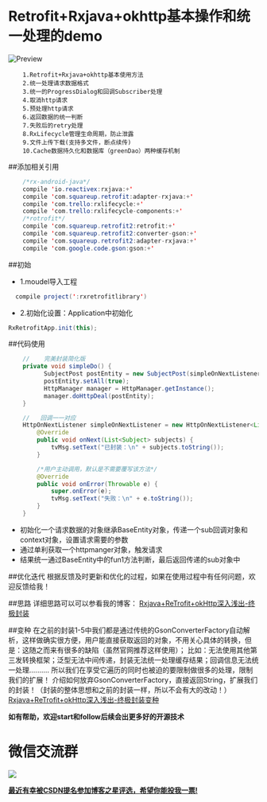 # Retrofit+Rxjava+okhttp基本操作和统一处理的demo

![Preview](https://github.com/wzgiceman/RxjavaRetrofitDemo-string-master/blob/master/gif/retrofit_string.gif)


        1.Retrofit+Rxjava+okhttp基本使用方法
        2.统一处理请求数据格式
        3.统一的ProgressDialog和回调Subscriber处理
        4.取消http请求
        5.预处理http请求
        6.返回数据的统一判断
        7.失败后的retry处理
        8.RxLifecycle管理生命周期，防止泄露
        9.文件上传下载(支持多文件，断点续传)
        10.Cache数据持久化和数据库（greenDao）两种缓存机制

##添加相关引用
```java
    /*rx-android-java*/
    compile 'io.reactivex:rxjava:+'
    compile 'com.squareup.retrofit:adapter-rxjava:+'
    compile 'com.trello:rxlifecycle:+'
    compile 'com.trello:rxlifecycle-components:+'
    /*rotrofit*/
    compile 'com.squareup.retrofit2:retrofit:+'
    compile 'com.squareup.retrofit2:converter-gson:+'
    compile 'com.squareup.retrofit2:adapter-rxjava:+'
    compile 'com.google.code.gson:gson:+'
```

##初始

* 1.moudel导入工程

```java
  compile project(':rxretrofitlibrary')
```

* 2.初始化设置：Application中初始化

```java
RxRetrofitApp.init(this);
```

##代码使用
```java
    //    完美封装简化版
    private void simpleDo() {
          SubjectPost postEntity = new SubjectPost(simpleOnNextListener,this);
          postEntity.setAll(true);
          HttpManager manager = HttpManager.getInstance();
          manager.doHttpDeal(postEntity);
    }

    //   回调一一对应
    HttpOnNextListener simpleOnNextListener = new HttpOnNextListener<List<Subject>>() {
        @Override
        public void onNext(List<Subject> subjects) {
            tvMsg.setText("已封装：\n" + subjects.toString());
        }

        /*用户主动调用，默认是不需要覆写该方法*/
        @Override
        public void onError(Throwable e) {
            super.onError(e);
            tvMsg.setText("失败：\n" + e.toString());
        }
    }
```

* 初始化一个请求数据的对象继承BaseEntity对象，传递一个sub回调对象和context对象，设置请求需要的参数
* 通过单利获取一个httpmanger对象，触发请求
* 结果统一通过BaseEntity中的fun1方法判断，最后返回传递的sub对象中

##优化迭代
根据反馈及时更新和优化的过程，如果在使用过程中有任何问题，欢迎反馈给我！

##思路
详细思路可以可以参看我的博客：
[Rxjava+ReTrofit+okHttp深入浅出-终极封装](http://blog.csdn.net/column/details/13297.html)

##变种
在之前的封装1-5中我们都是通过传统的GsonConverterFactory自动解析，这样做确实很方便，用户能直接获取返回的对象，不用关心具体的转换，但是：这随之而来有很多的缺陷（虽然官网推荐这样使用）；
比如：无法使用其他第三发转换框架；泛型无法中间传递，封装无法统一处理缓存结果；回调信息无法统一处理..........
所以我们在享受它遍历的同时也被迫的要限制做很多的处理，限制我们的扩展！
介绍如何放弃GsonConverterFactory，直接返回String，扩展我们的封装！（封装的整体思想和之前的封装一样，所以不会有大的改动！）
[Rxjava+ReTrofit+okHttp深入浅出-终极封装变种](https://github.com/wzgiceman/RxjavaRetrofitDemo-string-master)

**如有帮助，欢迎start和follow后续会出更多好的开源技术**



#                                     微信交流群

![](https://github.com/wzgiceman/RxjavaRetrofitDemo-master/blob/master/gif/wxq.png)

[**最近有幸被CSDN提名参加博客之星评选，希望你能投我一票!**](http://blog.csdn.net/vote/candidate.html?username=u014610664)